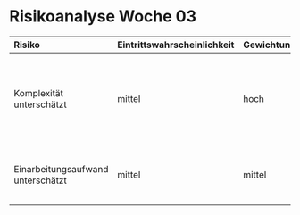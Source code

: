 # Risikoanalyse Woche 03

| Risiko | Eintrittswahrscheinlichkeit | Gewichtung | Massnahmen |
| :----- | :-------------------------- | :----------|:-----------|
| Komplexität unterschätzt | mittel | hoch | Präventivmassnahme: Divide-and-Conquer-Strategie, Herunterbrechen des Gesamtprojektes in kleinere Teilbereiche, die einzeln beurteilt werden |
| Einarbeitungsaufwand unterschätzt | mittel | mittel | Gegenmassnahme: Nacharbeiten in der nächsten Iteration einplanen (Reserven, nicht alles vollplanen) |